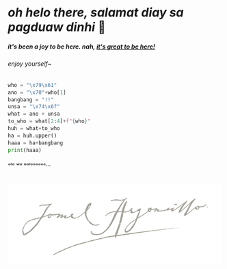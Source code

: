 # **_oh helo there, salamat diay sa pagduaw dinhi_** 👋

##### it's been a joy to be here. nah, [it's great to be here!](## "UNSA NI GMALL?!")
###### enjoy yourself~

~~~python
who = "\x79\x61"
ano = "\x70"+who[1]
bangbang = "!!"
unsa = "\x74\x6f"
what = ano + unsa
to_who = what[2:4]+f"{who}"
huh = what+to_who
ha = huh.upper()
haaa = ha+bangbang
print(haaa)
~~~
###### ᵃˡᵃ ʷᵃ ᵇᵃˡᵒᵒᵒᵒᵒᵒ···

<a href="#"><img src="https://github.com/jomelmelmel/jomelmelmel/raw/main/sinulatan.png" width="500" /></a>
<!--
**jomelmelmel/jomelmelmel** is a ✨ _special_ ✨ repository because its `README.md` (this file) appears on your GitHub profile.

Here are some ideas to get you started:

- 🔭 I’m currently working on ...
- 🌱 I’m currently learning ...
- 👯 I’m looking to collaborate on ...
- 🤔 I’m looking for help with ...
- 💬 Ask me about ...
- 📫 How to reach me: ...
- 😄 Pronouns: ...
- ⚡ Fun fact: ...
-->
